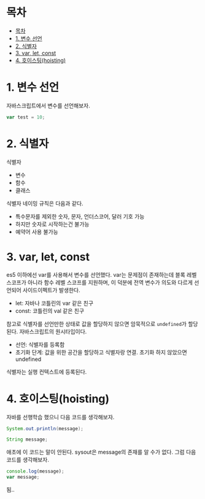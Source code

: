 # 목차

- [목차](#목차)
- [1. 변수 선언](#1-변수-선언)
- [2. 식별자](#2-식별자)
- [3. var, let, const](#3-var-let-const)
- [4. 호이스팅(hoisting)](#4-호이스팅hoisting)

# 1. 변수 선언

자바스크립트에서 변수를 선언해보자.  

```javascript
var test = 10;
```

# 2. 식별자

식별자

- 변수
- 함수
- 클래스

식별자 네이밍 규칙은 다음과 같다.  

- 특수문자를 제외한 숫자, 문자, 언더스코어, 달러 기호 가능
- 하지만 숫자로 시작하는건 불가능
- 예약어 사용 불가능

# 3. var, let, const

es5 이하에선 var를 사용해서 변수를 선언했다. var는 문제점이 존재하는데 블록 레벨 스코프가 아니라 함수 레벨 스코프를 지원하며, 이 덕분에 전역 변수가 의도와 다르게 선언되어 사이드이펙트가 발생한다.  

- let: 자바나 코틀린의 var 같은 친구
- const: 코틀린의 val 같은 친구

참고로 식별자를 선언만한 상태로 값을 할당하지 않으면 암묵적으로 `undefined`가 할당된다. 자바스크립트의 원시타입이다.  

- 선언: 식별자를 등록함
- 초기화 단계: 값을 위한 공간을 할당하고 식별자랑 연결. 초기화 하지 않았으면 undefined

식별자는 실행 컨텍스트에 등록된다.  

# 4. 호이스팅(hoisting)

자바를 선행학습 했으니 다음 코드를 생각해보자.  

```java
System.out.println(message);

String message;
```

애초에 이 코드는 말이 안된다. sysout은 message의 존재를 알 수가 없다. 그럼 다음 코드를 생각해보자.  

```javascript
console.log(message);
var message;
```

됨..
